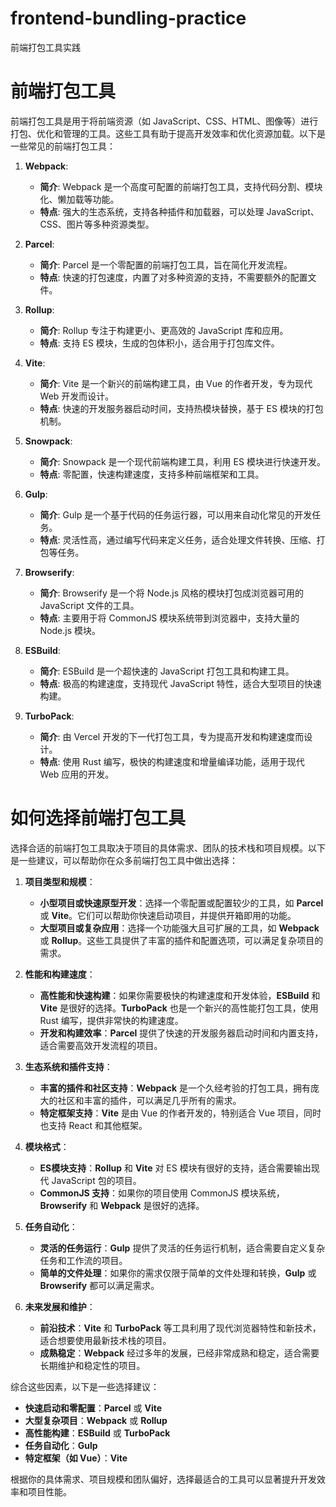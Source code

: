# frontend-bundling-practice
前端打包工具实践


# 前端打包工具

前端打包工具是用于将前端资源（如 JavaScript、CSS、HTML、图像等）进行打包、优化和管理的工具。这些工具有助于提高开发效率和优化资源加载。以下是一些常见的前端打包工具：

1. **Webpack**:
   - **简介**: Webpack 是一个高度可配置的前端打包工具，支持代码分割、模块化、懒加载等功能。
   - **特点**: 强大的生态系统，支持各种插件和加载器，可以处理 JavaScript、CSS、图片等多种资源类型。

2. **Parcel**:
   - **简介**: Parcel 是一个零配置的前端打包工具，旨在简化开发流程。
   - **特点**: 快速的打包速度，内置了对多种资源的支持，不需要额外的配置文件。

3. **Rollup**:
   - **简介**: Rollup 专注于构建更小、更高效的 JavaScript 库和应用。
   - **特点**: 支持 ES 模块，生成的包体积小，适合用于打包库文件。

4. **Vite**:
   - **简介**: Vite 是一个新兴的前端构建工具，由 Vue 的作者开发，专为现代 Web 开发而设计。
   - **特点**: 快速的开发服务器启动时间，支持热模块替换，基于 ES 模块的打包机制。

5. **Snowpack**:
   - **简介**: Snowpack 是一个现代前端构建工具，利用 ES 模块进行快速开发。
   - **特点**: 零配置，快速构建速度，支持多种前端框架和工具。

6. **Gulp**:
   - **简介**: Gulp 是一个基于代码的任务运行器，可以用来自动化常见的开发任务。
   - **特点**: 灵活性高，通过编写代码来定义任务，适合处理文件转换、压缩、打包等任务。

7. **Browserify**:
   - **简介**: Browserify 是一个将 Node.js 风格的模块打包成浏览器可用的 JavaScript 文件的工具。
   - **特点**: 主要用于将 CommonJS 模块系统带到浏览器中，支持大量的 Node.js 模块。

8. **ESBuild**:
   - **简介**: ESBuild 是一个超快速的 JavaScript 打包工具和构建工具。
   - **特点**: 极高的构建速度，支持现代 JavaScript 特性，适合大型项目的快速构建。

9. **TurboPack**:
   - **简介**: 由 Vercel 开发的下一代打包工具，专为提高开发和构建速度而设计。
   - **特点**: 使用 Rust 编写，极快的构建速度和增量编译功能，适用于现代 Web 应用的开发。

# 如何选择前端打包工具

选择合适的前端打包工具取决于项目的具体需求、团队的技术栈和项目规模。以下是一些建议，可以帮助你在众多前端打包工具中做出选择：

1. **项目类型和规模**：
   - **小型项目或快速原型开发**：选择一个零配置或配置较少的工具，如 **Parcel** 或 **Vite**。它们可以帮助你快速启动项目，并提供开箱即用的功能。
   - **大型项目或复杂应用**：选择一个功能强大且可扩展的工具，如 **Webpack** 或 **Rollup**。这些工具提供了丰富的插件和配置选项，可以满足复杂项目的需求。

2. **性能和构建速度**：
   - **高性能和快速构建**：如果你需要极快的构建速度和开发体验，**ESBuild** 和 **Vite** 是很好的选择。**TurboPack** 也是一个新兴的高性能打包工具，使用 Rust 编写，提供非常快的构建速度。
   - **开发和构建效率**：**Parcel** 提供了快速的开发服务器启动时间和内置支持，适合需要高效开发流程的项目。

3. **生态系统和插件支持**：
   - **丰富的插件和社区支持**：**Webpack** 是一个久经考验的打包工具，拥有庞大的社区和丰富的插件，可以满足几乎所有的需求。
   - **特定框架支持**：**Vite** 是由 Vue 的作者开发的，特别适合 Vue 项目，同时也支持 React 和其他框架。

4. **模块格式**：
   - **ES模块支持**：**Rollup** 和 **Vite** 对 ES 模块有很好的支持，适合需要输出现代 JavaScript 包的项目。
   - **CommonJS 支持**：如果你的项目使用 CommonJS 模块系统，**Browserify** 和 **Webpack** 是很好的选择。

5. **任务自动化**：
   - **灵活的任务运行**：**Gulp** 提供了灵活的任务运行机制，适合需要自定义复杂任务和工作流的项目。
   - **简单的文件处理**：如果你的需求仅限于简单的文件处理和转换，**Gulp** 或 **Browserify** 都可以满足需求。

6. **未来发展和维护**：
   - **前沿技术**：**Vite** 和 **TurboPack** 等工具利用了现代浏览器特性和新技术，适合想要使用最新技术栈的项目。
   - **成熟稳定**：**Webpack** 经过多年的发展，已经非常成熟和稳定，适合需要长期维护和稳定性的项目。

综合这些因素，以下是一些选择建议：
- **快速启动和零配置**：**Parcel** 或 **Vite**
- **大型复杂项目**：**Webpack** 或 **Rollup**
- **高性能构建**：**ESBuild** 或 **TurboPack**
- **任务自动化**：**Gulp**
- **特定框架（如 Vue）**：**Vite**

根据你的具体需求、项目规模和团队偏好，选择最适合的工具可以显著提升开发效率和项目性能。
